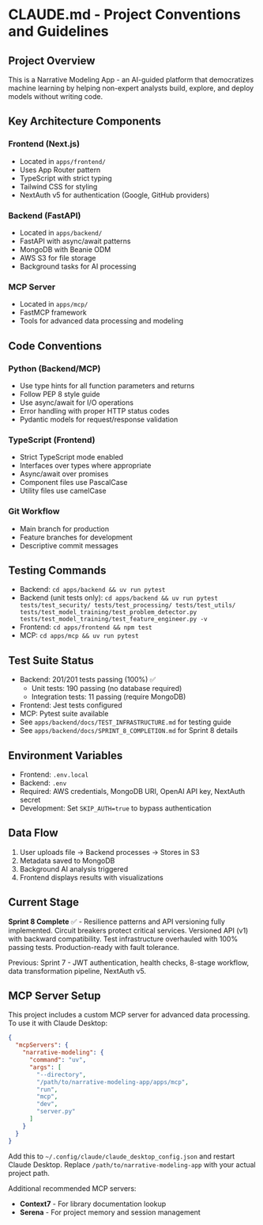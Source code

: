 # CLAUDE.md - Project Conventions and Guidelines

## Project Overview
This is a Narrative Modeling App - an AI-guided platform that democratizes machine learning by helping non-expert analysts build, explore, and deploy models without writing code.

## Key Architecture Components

### Frontend (Next.js)
- Located in `apps/frontend/`
- Uses App Router pattern
- TypeScript with strict typing
- Tailwind CSS for styling
- NextAuth v5 for authentication (Google, GitHub providers)

### Backend (FastAPI)
- Located in `apps/backend/`
- FastAPI with async/await patterns
- MongoDB with Beanie ODM
- AWS S3 for file storage
- Background tasks for AI processing

### MCP Server
- Located in `apps/mcp/`
- FastMCP framework
- Tools for advanced data processing and modeling

## Code Conventions

### Python (Backend/MCP)
- Use type hints for all function parameters and returns
- Follow PEP 8 style guide
- Use async/await for I/O operations
- Error handling with proper HTTP status codes
- Pydantic models for request/response validation

### TypeScript (Frontend)
- Strict TypeScript mode enabled
- Interfaces over types where appropriate
- Async/await over promises
- Component files use PascalCase
- Utility files use camelCase

### Git Workflow
- Main branch for production
- Feature branches for development
- Descriptive commit messages

## Testing Commands
- Backend: `cd apps/backend && uv run pytest`
- Backend (unit tests only): `cd apps/backend && uv run pytest tests/test_security/ tests/test_processing/ tests/test_utils/ tests/test_model_training/test_problem_detector.py tests/test_model_training/test_feature_engineer.py -v`
- Frontend: `cd apps/frontend && npm test`
- MCP: `cd apps/mcp && uv run pytest`

## Test Suite Status
- Backend: 201/201 tests passing (100%) ✅
  - Unit tests: 190 passing (no database required)
  - Integration tests: 11 passing (require MongoDB)
- Frontend: Jest tests configured
- MCP: Pytest suite available
- See `apps/backend/docs/TEST_INFRASTRUCTURE.md` for testing guide
- See `apps/backend/docs/SPRINT_8_COMPLETION.md` for Sprint 8 details

## Environment Variables
- Frontend: `.env.local`
- Backend: `.env`
- Required: AWS credentials, MongoDB URI, OpenAI API key, NextAuth secret
- Development: Set `SKIP_AUTH=true` to bypass authentication

## Data Flow
1. User uploads file → Backend processes → Stores in S3
2. Metadata saved to MongoDB
3. Background AI analysis triggered
4. Frontend displays results with visualizations

## Current Stage
**Sprint 8 Complete** ✅ - Resilience patterns and API versioning fully implemented. Circuit breakers protect critical services. Versioned API (v1) with backward compatibility. Test infrastructure overhauled with 100% passing tests. Production-ready with fault tolerance.

Previous: Sprint 7 - JWT authentication, health checks, 8-stage workflow, data transformation pipeline, NextAuth v5.

## MCP Server Setup
This project includes a custom MCP server for advanced data processing. To use it with Claude Desktop:

```json
{
  "mcpServers": {
    "narrative-modeling": {
      "command": "uv",
      "args": [
        "--directory",
        "/path/to/narrative-modeling-app/apps/mcp",
        "run",
        "mcp",
        "dev",
        "server.py"
      ]
    }
  }
}
```

Add this to `~/.config/claude/claude_desktop_config.json` and restart Claude Desktop. Replace `/path/to/narrative-modeling-app` with your actual project path.

Additional recommended MCP servers:
- **Context7** - For library documentation lookup
- **Serena** - For project memory and session management